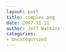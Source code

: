 ```yaml
---
layout: post
title: complex.png
date: 2007-11-11
author: Jeff Watkins
categories:
- Uncategorized
---
```


